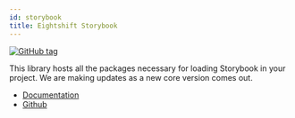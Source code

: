 ```yaml
---
id: storybook
title: Eightshift Storybook
---
```


[![GitHub tag](https://img.shields.io/github/tag/infinum/eightshift-storybook.svg?style=for-the-badge)](https://github.com/infinum/eightshift-storybook)

This library hosts all the packages necessary for loading Storybook in your project. We are making updates as a new core version comes out.

* [Documentation](/docs/basics/blocks-storybook)
* [Github](https://github.com/infinum/eightshift-storybook)
